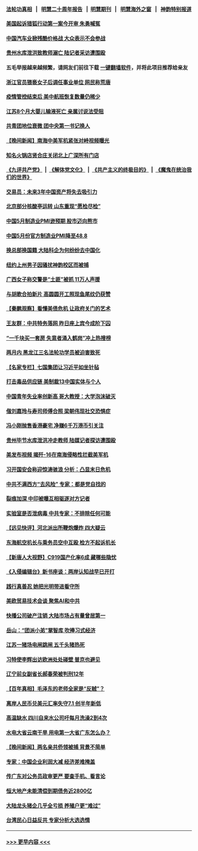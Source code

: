 #### [法轮功真相](https://github.com/gfw-breaker/truth/blob/master/README.md?t=0) &nbsp;&nbsp;|&nbsp;&nbsp; [明慧二十周年报告](https://github.com/gfw-breaker/mh-reports/blob/master/README.md?t=0) &nbsp;&nbsp;|&nbsp;&nbsp;[明慧期刊](https://github.com/gfw-breaker/mh-qikan) &nbsp;&nbsp;|&nbsp;&nbsp; [明慧海外之窗](https://github.com/gfw-breaker/mh-news/blob/master/README.md?t=0) &nbsp;&nbsp;|&nbsp;&nbsp; [神韵特别报道](https://github.com/gfw-breaker/mh-news/blob/master/shenyun.md?t=0)
#### [美国起诉猎狐行动第一案今开审 朱勇喊冤](../pages/nsc413/n14007095.md?t=05312143) 
#### [中国汽车业掀残酷价格战 大众表示不会参战](../pages/nsc413/n14007310.md?t=05312143) 
#### [贵州水库泄洪致教师溺亡 陆记者采访遭围殴](../pages/nsc413/n14007305.md?t=05312143) 
#### 五毛举报越来越频繁，请网友们前往下载 [一键翻墙软件](https://github.com/gfw-breaker/ssr-accounts)，并将此项目推荐给亲友
#### [浙江官员猥亵女子后调任事业单位 网民称荒唐](../pages/nsc413/n14007258.md?t=05312143) 
#### [疫情管控结束后 美中航班恢复数量仍稀少](../pages/nsc413/n14007255.md?t=05312143) 
#### [江苏8个月大婴儿输液死亡 亲属讨说法受阻](../pages/nsc413/n14007180.md?t=05312143) 
#### [共青团地位衰微 团中央第一书记换人](../pages/nsc413/n14007132.md?t=05312143) 
#### [【晚间新闻】南海中美军机紧张对峙视频曝光](../pages/nsc413/n14007215.md?t=05312143) 
#### [知名火锅店贤合庄关闭北上广深所有门店](../pages/nsc413/n14007199.md?t=05312143) 
#### [《九评共产党》](https://github.com/begood0513/9ping.md/blob/master/README.md) &nbsp;|&nbsp; [《解体党文化》](../../../../jtdwh.md/blob/master/README.md)  &nbsp;|&nbsp; [《共产主义的终极目的》](../../../../gczydzjmd.md/blob/master/README.md) &nbsp;|&nbsp; [《魔鬼在统治我们的世界》](../../../../mgztzwmdsj.md/blob/master/README.md) 
#### [交易员：未来3年中国资产将失去吸引力](../pages/nsc413/n14007208.md?t=05312143) 
#### [北京部分核酸亭运转 山东重现“愿检尽检”](../pages/nsc413/n14007174.md?t=05312143) 
#### [中国5月制造业PMI逊预期 股市迈向熊市](../pages/nsc413/n14007110.md?t=05312143) 
#### [中国5月份官方制造业PMI降至48.8](../pages/nsc413/n14007088.md?t=05312143) 
#### [换总部换国籍 大陆科企为何纷纷去中国化](../pages/nsc413/n14006981.md?t=05312143) 
#### [纽约上州男子因骚扰神韵校区而被捕](../pages/nsc413/n14006970.md?t=05312143) 
#### [广西女子称交警是“土匪”被抓 11万人声援](../pages/nsc413/n14006986.md?t=05312143) 
#### [与胡歌合拍新片 高圆圆开工照现鱼尾纹仍获赞](../pages/nsc413/n14006919.md?t=05312143) 
#### [【秦鹏观察】看懂美债危机 让政府关门的艺术](../pages/nsc413/n14006955.md?t=05312143) 
#### [王友群：中共特务落网 昨日座上宾今成阶下囚](../pages/nsc413/n14006884.md?t=05312143) 
#### [“一千块买一套房 失意者涌入鹤岗”冲上热搜榜](../pages/nsc413/n14006648.md?t=05312143) 
#### [两月内 黑龙江三名法轮功学员被迫害致死](../pages/nsc413/n14006552.md?t=05312143) 
#### [【名家专栏】七国集团让习近平如坐针毡](../pages/nsc413/n14006699.md?t=05312143) 
#### [打击毒品供应链 美制裁13中国实体与个人](../pages/nsc413/n14006915.md?t=05312143) 
#### [中国青年失业率创新高 哥大教授：大学泡沫破灭](../pages/nsc413/n14006843.md?t=05312143) 
#### [偕刘嘉玲与寿司师傅合照 梁朝伟现社交恐惧症](../pages/nsc413/n14006891.md?t=05312143) 
#### [冯小刚抛售香港豪宅 净赚6千万港币引关注](../pages/nsc413/n14006870.md?t=05312143) 
#### [贵州毕节水库泄洪冲走教师 陆媒记者探访遭围殴](../pages/nsc413/n14006900.md?t=05312143) 
#### [美发布视频 揭歼-16在南海侵略性拦截美军机](../pages/nsc413/n14006894.md?t=05312143) 
#### [习开国安会称迎惊涛骇浪 分析：凸显末日危机](../pages/nsc413/n14006840.md?t=05312143) 
#### [中共不满西方“去风险” 专家：都是党自找的](../pages/nsc413/n14006877.md?t=05312143) 
#### [裂痕加深 中印被曝互相驱逐对方记者](../pages/nsc413/n14006880.md?t=05312143) 
#### [实验室是否泄病毒 中共专家：不排除任何可能](../pages/nsc413/n14006628.md?t=05312143) 
#### [【远见快评】河北派出所鞭炮爆炸 四大疑云](../pages/nsc413/n14006729.md?t=05312143) 
#### [东海航空机长与乘务员空中互殴 检方不起诉机长](../pages/nsc413/n14006769.md?t=05312143) 
#### [【新唐人大视野】C919国产化率6成 藏哪些隐忧](../pages/nsc413/n14006849.md?t=05312143) 
#### [《入侵编辑台》新书座谈：两岸认知战早已开打](../pages/nsc413/n14006626.md?t=05312143) 
#### [践行真善忍 她把光明带进看守所](../pages/nsc413/n14004038.md?t=05312143) 
#### [美欧贸易技术会谈 聚焦AI和中共](../pages/nsc413/n14006766.md?t=05312143) 
#### [快播公司破产注销 大陆市场占有量曾居第一](../pages/nsc413/n14006594.md?t=05312143) 
#### [岳山：“团派小弟”掌智库 吹捧习式经济](../pages/nsc413/n14006622.md?t=05312143) 
#### [江苏一猪场电闸跳闸 五千头猪热死](../pages/nsc413/n14006664.md?t=05312143) 
#### [习特使李辉出访欧洲处处碰壁 普京也避见](../pages/nsc413/n14006285.md?t=05312143) 
#### [辽宁前女副省长郝春荣被判刑12年](../pages/nsc413/n14006640.md?t=05312143) 
#### [【百年真相】毛泽东的老师全家是“反贼”？](../pages/nsc413/n14005113.md?t=05312143) 
#### [离岸人民币兑美元汇率失守7.1 创半年新低](../pages/nsc413/n14006659.md?t=05312143) 
#### [高温缺水 四川自来水公司吁每月洗澡2到4次](../pages/nsc413/n14006501.md?t=05312143) 
#### [水电大省云南干旱 用电第一大省广东怎么办？](../pages/nsc413/n14006551.md?t=05312143) 
#### [【晚间新闻】两名亲共侨领被捕 背景不简单](../pages/nsc413/n14006123.md?t=05312143) 
#### [专家：中国企业利润大减 经济差难掩盖](../pages/nsc413/n14006298.md?t=05312143) 
#### [传广东对公务员政审更严 要查手机、看言论](../pages/nsc413/n14006259.md?t=05312143) 
#### [恒大地产未能清偿到期债务近2800亿](../pages/nsc413/n14006502.md?t=05312143) 
#### [大陆龙头猪企几乎全亏损 养殖户更“难过”](../pages/nsc413/n14006430.md?t=05312143) 
#### [台湾民心日益反共 专家分析大选选情](../pages/nsc413/n14006391.md?t=05312143) 

----
#### [ >>> 更早内容 <<< ](../indexes/nsc413-earlier.md)
